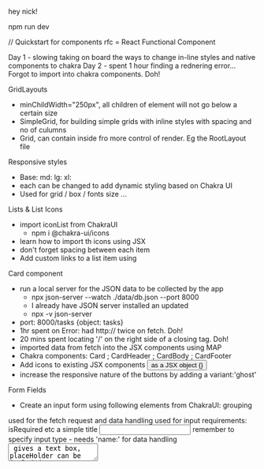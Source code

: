 hey nick! 

npm run dev

// Quickstart for components
rfc = React Functional Component

Day 1 - slowing taking on board the ways to change in-line styles and native components to chakra
Day 2 - spent 1 hour finding a rednering error... Forgot to import <Text /> into chakra components. Doh!

GridLayouts
- minChildWidth="250px", all children of element will not go below a certain size
- SimpleGrid, for building simple grids with inline styles with spacing and no of culumns
- Grid, can contain <GridItems> inside fro more control of render. Eg the RootLayout file

Responsive styles
- Base: md: lg: xl:
- each can be changed to add dynamic styling based on Chakra UI
- Used for grid / box / fonts size ...

Lists & List Icons
- import iconList from ChakraUI
    + npm i @chakra-ui/icons
- learn how to import th icons using <ListIcon /> JSX
- don't forget spacing between each item
- Add custom links to a list item using <NavLink /> 

Card component
- run a local server for the JSON data to be collected by the app
    + npx json-server --watch ./data/db.json --port 8000
    + I already have JSON server installed an updated
    + npx -v json-server
- port: 8000/tasks {object: tasks} 
- 1hr spent on Error: had http:// twice on fetch. Doh!
- 20 mins spent locating '/' on the right side of a closing <card> tag. Doh!
- imported data from fetch into the JSX components using MAP
- Chakra components: Card ; CardHeader ; CardBody ; CardFooter
- Add icons to existing JSX components <button> as a JSX object {<ViewIcon>}
- increase the responsive nature of the buttons by adding a variant:'ghost'

Form Fields
- Create an input form using following elements from ChakraUI:
<Box> grouping
<Form> used for the fetch request and data handling
<FormControl> used for input requirements: isRequired etc
<FormLabel> a simple title 
<Input> remember to specify input type
- needs 'name:' for data handling
<TextArea> gives a text box, placeHolder can be included
- needs 'name:' for data handling
<CheckBox> simple, gives a boolean statement
<Button> give this a type: 'submit' so the data in the form renders in the 'Header'
 
 - redirect from React-Router-DOM, used in return statemtnt for create 'Action' function

 Toast Component
 Used to give feedback to users after an action has taken place
 - 